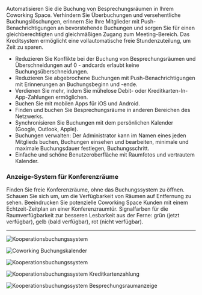 Automatisieren Sie die Buchung von Besprechungsräumen in Ihrem Coworking Space. Verhindern Sie Überbuchungen und versehentliche Buchungslöschungen, erinnern Sie Ihre Mitglieder mit Push-Benachrichtigungen an bevorstehende Buchungen und sorgen Sie für einen gleichberechtigten und gleichmäßigen Zugang zum Meeting-Bereich. Das Kreditsystem ermöglicht eine vollautomatische freie Stundenzuteilung, um Zeit zu sparen.

- Reduzieren Sie Konflikte bei der Buchung von Besprechungsräumen und Überschneidungen auf 0 - andcards erlaubt keine Buchungsüberschneidungen.
- Reduzieren Sie abgebrochene Buchungen mit Push-Benachrichtigungen mit Erinnerungen an Buchungsbeginn und -ende.
- Verdienen Sie mehr, indem Sie mühelose Debit- oder Kreditkarten-In-App-Zahlungen ermöglichen.
- Buchen Sie mit mobilen Apps für iOS und Android.
- Finden und buchen Sie Besprechungsräume in anderen Bereichen des Netzwerks.
- Synchronisieren Sie Buchungen mit dem persönlichen Kalender (Google, Outlook, Apple).
- Buchungen verwalten: Der Administrator kann im Namen eines jeden Mitglieds buchen, Buchungen einsehen und bearbeiten, minimale und maximale Buchungsdauer festlegen, Buchungsschritt.
- Einfache und schöne Benutzeroberfläche mit Raumfotos und vertrautem Kalender.

### Anzeige-System für Konferenzräume

Finden Sie freie Konferenzräume, ohne das Buchungssystem zu öffnen. Schauen Sie sich um, um die Verfügbarkeit von Räumen auf Entfernung zu sehen. Beeindrucken Sie potenzielle Coworking Space Kunden mit einem Echtzeit-Zeitplan an einer Konferenzraumtür. Signalfarben für die Raumverfügbarkeit zur besseren Lesbarkeit aus der Ferne: grün (jetzt verfügbar), gelb (bald verfügbar), rot (nicht verfügbar).

---

![Kooperationsbuchungssystem](https://s3.ap-northeast-2.amazonaws.com/screenshot.andcards.com/andcards-bookings-main-light-en-1920-1080.png)

![Coworking Buchungskalender](https://s3.ap-northeast-2.amazonaws.com/screenshot.andcards.com/andcards-bookings-calendar-light-en-1920-1080.png)

![Kooperationsbuchungssystem](https://s3.ap-northeast-2.amazonaws.com/screenshot.andcards.com/andcards-bookings-create-payment-methods-light-en-1920-1080.png)

![Kooperationsbuchungssystem Kreditkartenzahlung](https://s3.ap-northeast-2.amazonaws.com/screenshot.andcards.com/andcards-bookings-create-pay-with-stripe-light-en-1920-1080.png)

![Kooperationsbuchungssystem Besprechungsraumanzeige](https://s3.ap-northeast-2.amazonaws.com/screenshot.andcards.com/andcards-bookings-room-display-en-1920-1080.png)

